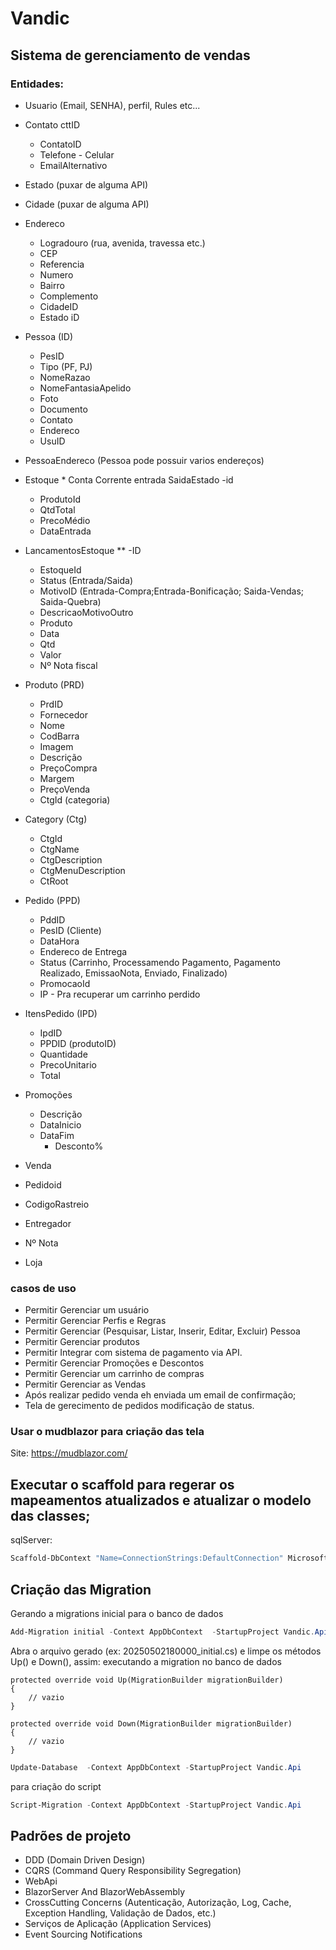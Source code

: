 # Vandic

## Sistema de gerenciamento de vendas
### Entidades:
- Usuario (Email, SENHA), perfil, Rules etc...
- Contato cttID
	 - ContatoID
	 - Telefone
	  - Celular
	 - EmailAlternativo
	
- Estado (puxar de alguma API)
- Cidade  (puxar de alguma API)
- Endereco
	- Logradouro (rua, avenida, travessa etc.)
	- CEP
	- Referencia
	- Numero
	- Bairro
	- Complemento
	- CidadeID
	- Estado iD

- Pessoa (ID)
    - PesID
    - Tipo (PF, PJ)
    - NomeRazao
    - NomeFantasiaApelido
    - Foto
    - Documento
    - Contato
    - Endereco
    - UsuID
	  
- PessoaEndereco (Pessoa pode possuir varios endereços)

- Estoque * Conta Corrente entrada SaidaEstado
    -id  
    - ProdutoId
    - QtdTotal
    - PrecoMédio  
    - DataEntrada

- LancamentosEstoque **
  -ID
  - EstoqueId
  - Status (Entrada/Saida)
  - MotivoID  (Entrada-Compra;Entrada-Bonificação; Saida-Vendas; Saida-Quebra)
  - DescricaoMotivoOutro
  - Produto 
  - Data
  - Qtd
  - Valor
  - Nº Nota fiscal
 
- Produto (PRD)
    - PrdID
    - Fornecedor
    - Nome   
    - CodBarra
    - Imagem
    - Descrição
    - PreçoCompra   
    - Margem
    - PreçoVenda
    - CtgId (categoria)

- Category (Ctg)
    - CtgId
    - CtgName
    - CtgDescription
    - CtgMenuDescription
    - CtRoot

- Pedido  (PPD)
    - PddID
    - PesID (Cliente)
    - DataHora
    - Endereco de Entrega
    - Status (Carrinho, Processamendo Pagamento, Pagamento Realizado, EmissaoNota, Enviado, Finalizado)
    - PromocaoId
    - IP - Pra recuperar um carrinho perdido

- ItensPedido (IPD)
    - IpdID
    - PPDID (produtoID)
    - Quantidade
    - PrecoUnitario
    - Total
- Promoções
	- Descrição
	- DataInicio
 	- DataFim
        - Desconto%
   
- Venda
- Pedidoid
- CodigoRastreio
- Entregador
- Nº Nota



- Loja



   
###  casos de uso
- Permitir Gerenciar um usuário
- Permitir Gerenciar Perfis e Regras
- Permitir Gerenciar  (Pesquisar, Listar, Inserir, Editar, Excluir) Pessoa
- Permitir Gerenciar  produtos
- Permitir Integrar com sistema de pagamento via API.
- Permitir Gerenciar Promoções e Descontos
- Permitir Gerenciar um carrinho de compras
- Permitir Gerenciar as Vendas
- Após realizar pedido venda eh enviada um email de confirmação;
- Tela de gerecimento de pedidos modificação de status.

### Usar o mudblazor para criação das tela
 Site: https://mudblazor.com/

## Executar o scaffold para regerar os mapeamentos atualizados e atualizar o modelo das classes;

sqlServer:
```powershell
Scaffold-DbContext "Name=ConnectionStrings:DefaultConnection" Microsoft.EntityFrameworkCore.SqlServer -OutputDir "Temp" -ContextDir "Temp" -Context  "AppDbContextTemp"  -Project "Vandic.Data.EfCore" -StartupProject "Vandic.Api"  -Force
```


## Criação das Migration 
Gerando a migrations inicial para o banco de dados
```powershell
Add-Migration initial -Context AppDbContext  -StartupProject Vandic.Api

```

Abra o arquivo gerado (ex: 20250502180000_initial.cs) e limpe os métodos Up() e Down(), assim:
executando a migration no banco de dados

```Csharp  
protected override void Up(MigrationBuilder migrationBuilder)
{
    // vazio
}

protected override void Down(MigrationBuilder migrationBuilder)
{
    // vazio
}
```


```powershell
Update-Database  -Context AppDbContext -StartupProject Vandic.Api

```
para criação do script
```powershell
Script-Migration -Context AppDbContext -StartupProject Vandic.Api
```


## Padrões de projeto
-  DDD (Domain Driven Design)
 - CQRS (Command Query Responsibility Segregation)
 - WebApi
 - BlazorServer And BlazorWebAssembly
 - CrossCutting Concerns (Autenticação, Autorização, Log, Cache, Exception Handling, Validação de Dados, etc.)
 - Serviços de Aplicação (Application Services)
 - Event Sourcing Notifications